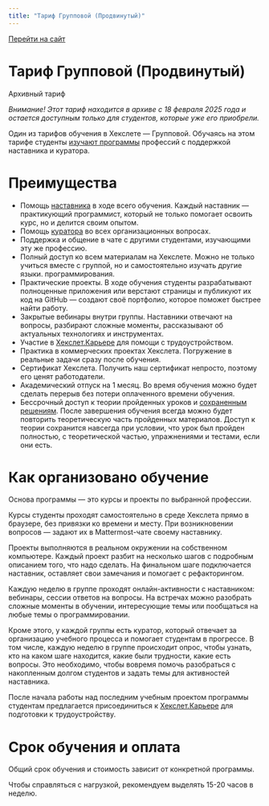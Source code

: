 ```yaml
---
title: "Тариф Групповой (Продвинутый)"
---
```


[Перейти на сайт](https://ru.hexlet.io)

# Тариф Групповой (Продвинутый)

Архивный тариф

*Внимание! Этот тариф находится в архиве с 18 февраля 2025 года и остается доступным только для студентов, которые уже его приобрели.*

Один из тарифов обучения в Хекслете — Групповой. Обучаясь на этом тарифе студенты [изучают программы](https://ru.hexlet.io/courses) профессий с поддержкой наставника и куратора.

# Преимущества

* Помощь [наставника](https://help.hexlet.io/article/20511) в ходе всего обучения. Каждый наставник — практикующий программист, который не только помогает освоить курс, но и делится своим опытом.
* Помощь [куратора](https://help.hexlet.io/article/20512) во всех организационных вопросах.
* Поддержка и общение в чате с другими студентами, изучающими эту же профессию.
* Полный доступ ко всем материалам на Хекслете. Можно не только учиться вместе с группой, но и самостоятельно изучать другие языки. программирования.
* Практические проекты. В ходе обучения студенты разрабатывают полноценные приложения или верстают страницы и публикуют их код на GitHub — создают своё портфолио, которое поможет быстрее найти работу.
* Закрытые вебинары внутри группы. Наставники отвечают на вопросы, разбирают сложные моменты, рассказывают об актуальных технологиях и инструментах.
* Участие в [Хекслет.Карьере](https://help.hexlet.io/article/20570) для помощи с трудоустройством.
* Практика в коммерческих проектах Хекслета. Погружение в реальные задачи сразу после обучения.
* Сертификат Хекслета. Получить наш сертификат непросто, поэтому его ценят работодатели.
* Академический отпуск на 1 месяц. Во время обучения можно будет сделать перерыв без потери оплаченного времени обучения.
* Бессрочный доступ к теории пройденных уроков и [сохраненным решениям](https://help.hexlet.io/article/20538). После завершения обучения всегда можно будет повторить теоретическую часть пройденных материалов. Доступ к теории сохранится навсегда при условии, что урок был пройден полностью, с теоретической частью, упражнениями и тестами, если они есть.

# Как организовано обучение

Основа программы — это курсы и проекты по выбранной профессии.

Курсы студенты проходят самостоятельно в среде Хекслета прямо в браузере, без привязки ко времени и месту. При возникновении вопросов — задают их в Mattermost-чате своему наставнику.

Проекты выполняются в реальном окружении на собственном компьютере. Каждый проект разбит на несколько шагов с подробным описанием того, что надо сделать. На финальном шаге подключается наставник, оставляет свои замечания и помогает с рефакторингом.

Каждую неделю в группе проходят онлайн-активности с наставником: вебинары, сессии ответов на вопросы. На встречах можно разобрать сложные моменты в обучении, интересующие темы или пообщаться на любые темы о программировании.

Кроме этого, у каждой группы есть куратор, который отвечает за организацию учебного процесса и помогает студентам в прогрессе. В том числе, каждую неделю в группе происходит опрос, чтобы узнать, кто на каком шаге находится, какие были трудности, какие есть вопросы. Это необходимо, чтобы вовремя помочь разобраться с накопленным долгом студентов и задать темы для активностей наставника.

После начала работы над последним учебным проектом программы студентам предлагается присоединиться к [Хекслет.Карьере](https://help.hexlet.io/article/20570) для подготовки к трудоустройству.

# Срок обучения и оплата

Общий срок обучения и стоимость зависит от конкретной программы.

Чтобы справляться с нагрузкой, рекомендуем выделять 15-20 часов в неделю.
